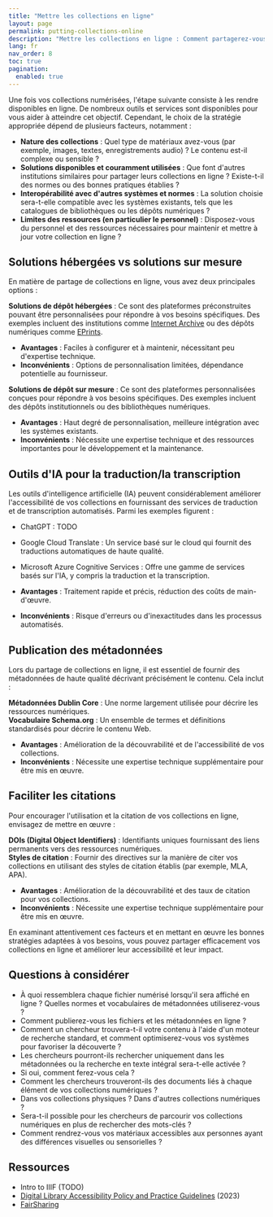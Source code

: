 ```yaml
---
title: "Mettre les collections en ligne"
layout: page
permalink: putting-collections-online
description: "Mettre les collections en ligne : Comment partagerez-vous votre contenu ?"
lang: fr
nav_order: 8
toc: true
pagination: 
  enabled: true
---
```


Une fois vos collections numérisées, l'étape suivante consiste à les rendre disponibles en ligne. De nombreux outils et services sont disponibles pour vous aider à atteindre cet objectif. Cependant, le choix de la stratégie appropriée dépend de plusieurs facteurs, notamment :

* **Nature des collections** : Quel type de matériaux avez-vous (par exemple, images, textes, enregistrements audio) ? Le contenu est-il complexe ou sensible ?
* **Solutions disponibles et couramment utilisées** : Que font d'autres institutions similaires pour partager leurs collections en ligne ? Existe-t-il des normes ou des bonnes pratiques établies ?
* **Interopérabilité avec d'autres systèmes et normes** : La solution choisie sera-t-elle compatible avec les systèmes existants, tels que les catalogues de bibliothèques ou les dépôts numériques ?
* **Limites des ressources (en particulier le personnel)** : Disposez-vous du personnel et des ressources nécessaires pour maintenir et mettre à jour votre collection en ligne ?

## Solutions hébergées vs solutions sur mesure

En matière de partage de collections en ligne, vous avez deux principales options :

**Solutions de dépôt hébergées** : Ce sont des plateformes préconstruites pouvant être personnalisées pour répondre à vos besoins spécifiques. Des exemples incluent des institutions comme [Internet Archive](https://archive.org) ou des dépôts numériques comme [EPrints](https://uk.eprints-hosting.org/uk/).

* **Avantages** : Faciles à configurer et à maintenir, nécessitant peu d'expertise technique.  
* **Inconvénients** : Options de personnalisation limitées, dépendance potentielle au fournisseur.

**Solutions de dépôt sur mesure** : Ce sont des plateformes personnalisées conçues pour répondre à vos besoins spécifiques. Des exemples incluent des dépôts institutionnels ou des bibliothèques numériques.

* **Avantages** : Haut degré de personnalisation, meilleure intégration avec les systèmes existants.  
* **Inconvénients** : Nécessite une expertise technique et des ressources importantes pour le développement et la maintenance.

## Outils d'IA pour la traduction/la transcription

Les outils d'intelligence artificielle (IA) peuvent considérablement améliorer l'accessibilité de vos collections en fournissant des services de traduction et de transcription automatisés. Parmi les exemples figurent :

* ChatGPT : TODO  
* Google Cloud Translate : Un service basé sur le cloud qui fournit des traductions automatiques de haute qualité.  
* Microsoft Azure Cognitive Services : Offre une gamme de services basés sur l'IA, y compris la traduction et la transcription.

* **Avantages** : Traitement rapide et précis, réduction des coûts de main-d'œuvre.  
* **Inconvénients** : Risque d'erreurs ou d'inexactitudes dans les processus automatisés.

## Publication des métadonnées

Lors du partage de collections en ligne, il est essentiel de fournir des métadonnées de haute qualité décrivant précisément le contenu. Cela inclut :

**Métadonnées Dublin Core** : Une norme largement utilisée pour décrire les ressources numériques.  
**Vocabulaire Schema.org** : Un ensemble de termes et définitions standardisés pour décrire le contenu Web.

* **Avantages** : Amélioration de la découvrabilité et de l'accessibilité de vos collections.  
* **Inconvénients** : Nécessite une expertise technique supplémentaire pour être mis en œuvre.

## Faciliter les citations

Pour encourager l'utilisation et la citation de vos collections en ligne, envisagez de mettre en œuvre :

**DOIs (Digital Object Identifiers)** : Identifiants uniques fournissant des liens permanents vers des ressources numériques.  
**Styles de citation** : Fournir des directives sur la manière de citer vos collections en utilisant des styles de citation établis (par exemple, MLA, APA).

* **Avantages** : Amélioration de la découvrabilité et des taux de citation pour vos collections.  
* **Inconvénients** : Nécessite une expertise technique supplémentaire pour être mis en œuvre.

En examinant attentivement ces facteurs et en mettant en œuvre les bonnes stratégies adaptées à vos besoins, vous pouvez partager efficacement vos collections en ligne et améliorer leur accessibilité et leur impact.

## Questions à considérer

* À quoi ressemblera chaque fichier numérisé lorsqu'il sera affiché en ligne ? Quelles normes et vocabulaires de métadonnées utiliserez-vous ?  
* Comment publierez-vous les fichiers et les métadonnées en ligne ?  
* Comment un chercheur trouvera-t-il votre contenu à l'aide d'un moteur de recherche standard, et comment optimiserez-vous vos systèmes pour favoriser la découverte ?  
* Les chercheurs pourront-ils rechercher uniquement dans les métadonnées ou la recherche en texte intégral sera-t-elle activée ?  
* Si oui, comment ferez-vous cela ?  
* Comment les chercheurs trouveront-ils des documents liés à chaque élément de vos collections numériques ?  
* Dans vos collections physiques ? Dans d'autres collections numériques ?  
* Sera-t-il possible pour les chercheurs de parcourir vos collections numériques en plus de rechercher des mots-clés ?  
* Comment rendrez-vous vos matériaux accessibles aux personnes ayant des différences visuelles ou sensorielles ?

## Ressources


* Intro to IIIF (TODO)
* [Digital Library Accessibility Policy and Practice Guidelines](https://zenodo.org/records/10045111) (2023)
* [FairSharing](https://fairsharing.org/)